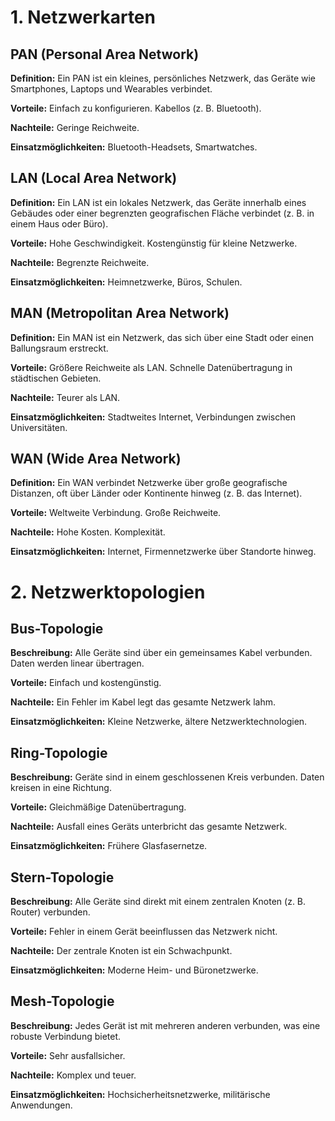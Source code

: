 # 1. Netzwerkarten

## PAN (Personal Area Network)
**Definition:** 
Ein PAN ist ein kleines, persönliches Netzwerk, das Geräte wie Smartphones, Laptops und Wearables verbindet.

**Vorteile:**
Einfach zu konfigurieren.
Kabellos (z. B. Bluetooth).

**Nachteile:**
Geringe Reichweite.

**Einsatzmöglichkeiten:**
Bluetooth-Headsets, Smartwatches.


## LAN (Local Area Network)
**Definition:**
Ein LAN ist ein lokales Netzwerk, das Geräte innerhalb eines Gebäudes oder einer begrenzten geografischen Fläche verbindet (z. B. in einem Haus oder Büro).

**Vorteile:**
Hohe Geschwindigkeit.
Kostengünstig für kleine Netzwerke.

**Nachteile:**
Begrenzte Reichweite.

**Einsatzmöglichkeiten:** 
Heimnetzwerke, Büros, Schulen.

## MAN (Metropolitan Area Network)
**Definition:**
Ein MAN ist ein Netzwerk, das sich über eine Stadt oder einen Ballungsraum erstreckt.

**Vorteile:**
Größere Reichweite als LAN.
Schnelle Datenübertragung in städtischen Gebieten.

**Nachteile:**
Teurer als LAN.

**Einsatzmöglichkeiten:**
Stadtweites Internet, Verbindungen zwischen Universitäten.

## WAN (Wide Area Network)
**Definition:**
Ein WAN verbindet Netzwerke über große geografische Distanzen, oft über Länder oder Kontinente hinweg (z. B. das Internet).

**Vorteile:**
Weltweite Verbindung.
Große Reichweite.


**Nachteile:**
Hohe Kosten.
Komplexität.

**Einsatzmöglichkeiten:**
Internet, Firmennetzwerke über Standorte hinweg.



# 2. Netzwerktopologien
## Bus-Topologie

**Beschreibung:**
Alle Geräte sind über ein gemeinsames Kabel verbunden. Daten werden linear übertragen.

**Vorteile:**
Einfach und kostengünstig.

**Nachteile:**
Ein Fehler im Kabel legt das gesamte Netzwerk lahm.

**Einsatzmöglichkeiten:**
Kleine Netzwerke, ältere Netzwerktechnologien.

## Ring-Topologie
**Beschreibung:** 
Geräte sind in einem geschlossenen Kreis verbunden. Daten kreisen in eine Richtung.

**Vorteile:**
Gleichmäßige Datenübertragung.

**Nachteile:**
Ausfall eines Geräts unterbricht das gesamte Netzwerk.

**Einsatzmöglichkeiten:**
Frühere Glasfasernetze.

## Stern-Topologie
**Beschreibung:**
Alle Geräte sind direkt mit einem zentralen Knoten (z. B. Router) verbunden.

**Vorteile:**
Fehler in einem Gerät beeinflussen das Netzwerk nicht.

**Nachteile:**
Der zentrale Knoten ist ein Schwachpunkt.

**Einsatzmöglichkeiten:** Moderne Heim- und Büronetzwerke.

## Mesh-Topologie
**Beschreibung:**
Jedes Gerät ist mit mehreren anderen verbunden, was eine robuste Verbindung bietet.

**Vorteile:**
Sehr ausfallsicher.

**Nachteile:**
Komplex und teuer.

**Einsatzmöglichkeiten:** 
Hochsicherheitsnetzwerke, militärische Anwendungen.
